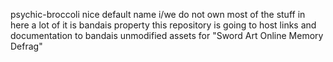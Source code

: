 psychic-broccoli nice default name
i/we do not own most of the stuff in here a lot of it is bandais property
this repository is going to host links and documentation to bandais unmodified assets for "Sword Art Online Memory Defrag"
